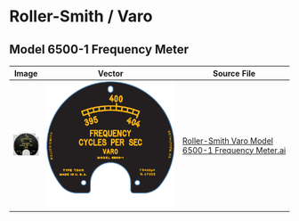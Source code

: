 <h1 id="roller_smith">Roller-Smith / Varo</h1>

<h2 id="model_6500_1_frequency_meter">Model 6500-1 Frequency Meter</h2>

| Image                                                        | Vector                                                       | Source File                                                  |
| ------------------------------------------------------------ | ------------------------------------------------------------ | ------------------------------------------------------------ |
| <img src="Devices/Roller-Smith/Roller-Smith%20Varo%20Model%206500-1%20Frequency%20Meter.jpg" alt="Scale" style="zoom:5%;" /> | <img src="Devices/Roller-Smith/Roller-Smith%20Varo%20Model%206500-1%20Frequency%20Meter.pdf" alt="Scale" style="zoom:140%;" /> | [Roller-Smith Varo Model 6500-1 Frequency Meter.ai](Devices/Roller-Smith/Roller-Smith%20Varo%20Model%206500-1%20Frequency%20Meter.ai) |

